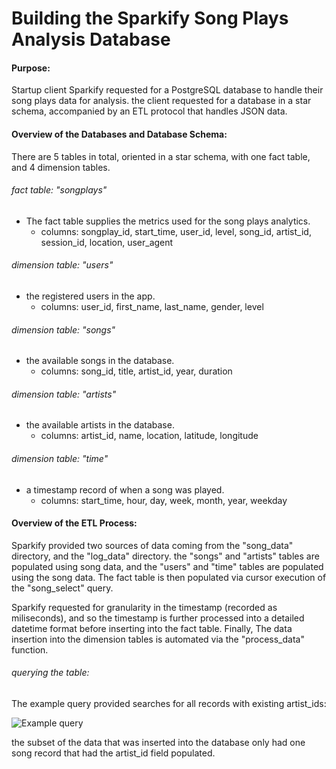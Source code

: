# Building the Sparkify Song Plays Analysis Database

#### Purpose:
Startup client Sparkify requested for a PostgreSQL database to handle their song plays data for analysis. the client requested for a database in a star schema, accompanied by an ETL protocol that handles JSON data.

#### Overview of the Databases and Database Schema:
There are 5 tables in total, oriented in a star schema, with one fact table, and 4 dimension tables.

###### fact table: "songplays"
- The fact table supplies the metrics used for the song plays analytics.
    - columns: songplay_id, start_time, user_id, level, song_id, artist_id, session_id, location, user_agent

###### dimension table: "users"
- the registered users in the app.
    - columns: user_id, first_name, last_name, gender, level
    
###### dimension table: "songs" 
- the available songs in the database.
    - columns: song_id, title, artist_id, year, duration
    
###### dimension table: "artists"
- the available artists in the database.
    - columns: artist_id, name, location, latitude, longitude
    
###### dimension table: "time"
- a timestamp record of when a song was played.
    - columns: start_time, hour, day, week, month, year, weekday
    
#### Overview of the ETL Process:

Sparkify provided two sources of data coming from the "song_data" directory, and the "log_data"
directory. the "songs" and "artists" tables are populated using song data, and the "users" and "time" tables are populated using the song data. The fact table is then populated via cursor execution of the "song_select" query. 

Sparkify requested for granularity in the timestamp (recorded as miliseconds), and so the timestamp is further processed into a detailed datetime format before inserting into the fact table. Finally, The data insertion into the dimension tables is automated via the "process_data" function.

###### querying the table:

The example query provided searches for all records with existing artist_ids:

![Example query](example_query.png)

the subset of the data that was inserted into the database only had one song record that had the artist_id field populated.








      
